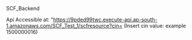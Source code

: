 SCF_Backend

Api Accessible at: "https://9pded99twc.execute-api.ap-south-1.amazonaws.com/SCF_Test_1/scfresource?cin= (Insert cin value: example 1500000016)
